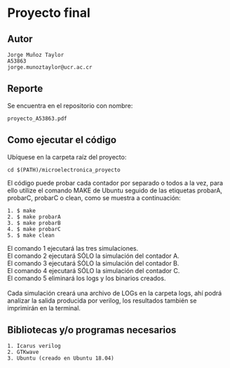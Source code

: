 # Proyecto final

## Autor
```
Jorge Muñoz Taylor 
A53863
jorge.munoztaylor@ucr.ac.cr
```

## Reporte
Se encuentra en el repositorio con nombre: 
```
proyecto_A53863.pdf
```

## Como ejecutar el código
Ubíquese en la carpeta raíz del proyecto: 
```
cd $(PATH)/microelectronica_proyecto
```

El código puede probar cada contador por separado o todos a la vez, para ello utilize el comando MAKE de Ubuntu seguido de las etiquetas probarA, probarC, probarC o clean, como se muestra a continuación:
```
1. $ make     
2. $ make probarA
3. $ make probarB
4. $ make probarC
5. $ make clean
```
El comando 1 ejecutará las tres simulaciones.\
El comando 2 ejecutará SÓLO la simulación del contador A.\
El comando 3 ejecutará SÓLO la simulación del contador B.\
El comando 4 ejecutará SÓLO la simulación del contador C.\
El comando 5 eliminará los logs y los binarios creados.\
\
Cada simulación creará una archivo de LOGs en la carpeta logs, ahí podrá analizar la salida producida por verilog, los resultados también se imprimirán en la terminal. 

## Bibliotecas y/o programas necesarios
```
1. Icarus verilog 
2. GTKwave
3. Ubuntu (creado en Ubuntu 18.04)
```
